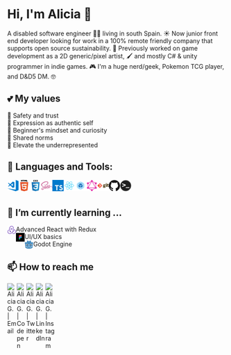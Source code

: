 # Hi, I'm Alicia 👋

<!--
**Firenz/Firenz** is a ✨ _special_ ✨ repository because its `README.md` (this file) appears on your GitHub profile.

Here are some ideas to get you started:

- 🔭 I’m currently working on ...
- 🌱 I’m currently learning ...
- 👯 I’m looking to collaborate on ...
- 🤔 I’m looking for help with ...
- 💬 Ask me about ...
- 📫 How to reach me: ...
- 😄 Pronouns: ...
- ⚡ Fun fact: ...
-->

A disabled software engineer 👩‍🦼 living in south Spain. ☀️ Now junior front end developer looking for work in a 100% remote friendly company that supports open source sustainability. 🙌 Previously worked on game development as a 2D generic/pixel artist, 🖌️ and mostly C# & unity programmer in indie games. 🎮 I'm a huge nerd/geek, Pokemon TCG player, and D&D5 DM. 🤓

## 💕 My values
💖 Safety and trust<br>
🌟 Expression as authentic self<br>
🍏 Beginner's mindset and curiosity<br>
🙌 Shared norms<br>
🚀 Elevate the underrepresented<br>

## 🔧 Languages and Tools:

<img align="left" alt="Visual Studio Code" hint="Visual Studio Code" width="26px" src="https://raw.githubusercontent.com/github/explore/80688e429a7d4ef2fca1e82350fe8e3517d3494d/topics/visual-studio-code/visual-studio-code.png" />
<img align="left" alt="HTML5" hint="HTML5" width="26px" src="https://raw.githubusercontent.com/github/explore/80688e429a7d4ef2fca1e82350fe8e3517d3494d/topics/html/html.png" />
<img align="left" alt="CSS3" hint="CSS3" width="26px" src="https://raw.githubusercontent.com/github/explore/80688e429a7d4ef2fca1e82350fe8e3517d3494d/topics/css/css.png" />
<img align="left" alt="Sass" hint="Sass" width="26px" src="https://raw.githubusercontent.com/github/explore/80688e429a7d4ef2fca1e82350fe8e3517d3494d/topics/sass/sass.png" />
<img align="left" alt="TypeScript" hint="TypeScript" width="26px" src="https://github.com/github/explore/blob/master/topics/typescript/typescript.png?raw=true" />
<img align="left" alt="React" hint="React" width="26px" src="https://raw.githubusercontent.com/github/explore/80688e429a7d4ef2fca1e82350fe8e3517d3494d/topics/react/react.png" />
<img align="left" alt="Webpack" hint="Webpack" width="26px" src="https://github.com/github/explore/blob/master/topics/webpack/webpack.png?raw=true" />
<img align="left" alt="GraphQL" hint="GraphQL" width="26px" src="https://raw.githubusercontent.com/github/explore/80688e429a7d4ef2fca1e82350fe8e3517d3494d/topics/graphql/graphql.png" />
<img align="left" alt="Git" hint="Git" width="26px" src="https://raw.githubusercontent.com/github/explore/80688e429a7d4ef2fca1e82350fe8e3517d3494d/topics/git/git.png" />
<img align="left" alt="GitHub" hint="GitHub" width="26px" src="https://raw.githubusercontent.com/github/explore/78df643247d429f6cc873026c0622819ad797942/topics/github/github.png" />
<img align="left" alt="Bash" hint="Bash" width="26px" src="https://raw.githubusercontent.com/github/explore/80688e429a7d4ef2fca1e82350fe8e3517d3494d/topics/terminal/terminal.png" />

<br />
<br />

## 🌱 I’m currently learning ...
<img align="left" alt="React Redux" width="20px" src="https://github.com/github/explore/blob/master/topics/redux/redux.png?raw=true" />Advanced React with Redux<br>
<img align="left" alt="Figma" width="20px" src="https://github.com/github/explore/blob/master/topics/figma/figma.png?raw=true" />UI/UX basics<br>
<img align="left" alt="Godot Engine" width="20px" src="https://github.com/github/explore/blob/master/topics/godot/godot.png?raw=true" />Godot Engine<br>

## 📫 How to reach me

[<img align="left" alt="Alicia G. | Email" width="22px" src="https://cdn.jsdelivr.net/npm/simple-icons@3/icons/gmail.svg" />][email]
[<img align="left" alt="Alicia G. | Codepen" width="22px" src="https://cdn.jsdelivr.net/npm/simple-icons@3/icons/codepen.svg" />][codepen]
[<img align="left" alt="Alicia G. | Twitter" width="22px" src="https://cdn.jsdelivr.net/npm/simple-icons@v3/icons/twitter.svg" />][twitter]
[<img align="left" alt="Alicia G. | LinkedIn" width="22px" src="https://cdn.jsdelivr.net/npm/simple-icons@v3/icons/linkedin.svg" />][linkedin]
[<img align="left" alt="Alicia G. | Instagram" width="22px" src="https://cdn.jsdelivr.net/npm/simple-icons@v3/icons/instagram.svg" />][instagram]

<br />

[email]: alicia.guardenoalbertos@gmail.com
[codepen]: https://codepen.io/firenz
[twitter]: https://twitter.com/_firenz
[instagram]: https://instagram.com/aliciaguardeno
[linkedin]: https://linkedin.com/in/aliciaguardeno
